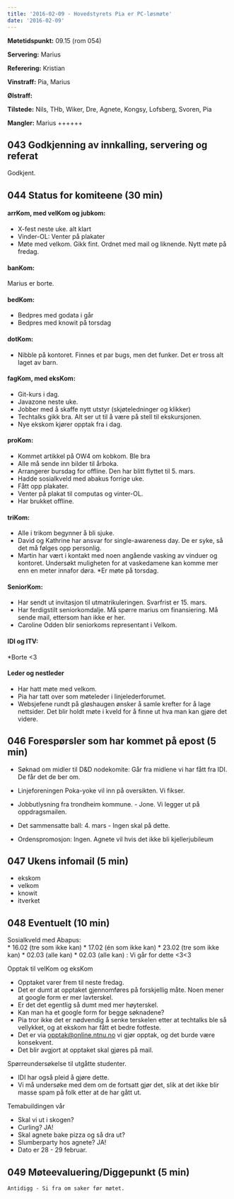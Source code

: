 ```yaml
---
title: '2016-02-09 - Hovedstyrets Pia er PC-løsmøte'
date: '2016-02-09'
---
```


**Møtetidspunkt:** 09.15 (rom 054)

**Servering:** Marius

**Referering:** Kristian

**Vinstraff:** Pia, Marius

**Ølstraff:**

**Tilstede:** Nils, THb, Wiker, Dre, Agnete, Kongsy, Lofsberg, Svoren, Pia

**Mangler:** Marius
             ++++++

## 043 Godkjenning av innkalling, servering og referat 

Godkjent.


## 044 Status for komiteene (30 min)

#### arrKom, med velKom og jubkom:  

* X-fest neste uke. alt klart
* Vinder-OL: Venter på plakater
* Møte med velkom. Gikk fint. Ordnet med mail og liknende. Nytt møte på fredag.


#### banKom:  

Marius er borte.

#### bedKom:
* Bedpres med godata i går
* Bedpres med knowit på torsdag

#### dotKom:
* Nibble på kontoret. Finnes et par bugs, men det funker. Det er tross alt laget av barn.


#### fagKom, med eksKom:
* Git-kurs i dag.
* Javazone neste uke.
* Jobber med å skaffe nytt utstyr (skjøteledninger og klikker)
* Techtalks gikk bra. Alt ser ut til å være på stell til ekskursjonen.
* Nye ekskom kjører opptak fra i dag.


#### proKom:  
* Kommet artikkel på OW4 om kobkom. Ble bra
* Alle må sende inn bilder til årboka.
* Arrangerer bursdag for offline. Den har blitt flyttet til 5. mars.
* Hadde sosialkveld med abakus forrige uke.
* Fått opp plakater. 
* Venter på plakat til computas og vinter-OL.
* Har brukket offline.



#### triKom:

* Alle i trikom begynner å bli sjuke.
* David og Kathrine har ansvar for single-awareness day. De er syke, så det må følges opp personlig.
* Martin har vært i kontakt med noen angående vasking av vinduer og kontoret. Undersøkt muligheten for at vaskedamene kan komme mer enn en meter innafor døra.
*Er møte på torsdag.



#### SeniorKom: 
* Har sendt ut invitasjon til utmatrikuleringen. Svarfrist er 15. mars.
* Har ferdigstilt seniorkomdalje. Må spørre marius om finansiering. Må sende mail, ettersom han ikke er her.
* Caroline Odden blir seniorkoms representant i Velkom.


#### IDI og ITV:
*Borte <3

#### Leder og nestleder  

* Har hatt møte med velkom.
* Pia har tatt over som møteleder i linjelederforumet.
* Websjefene rundt på gløshaugen ønsker å samle krefter for å lage nettsider. Det blir holdt møte i kveld for å finne ut hva man kan gjøre det videre.

## 046 Forespørsler som har kommet på epost (5 min)  
* Søknad om midler til D&D nodekomite: Går fra midlene vi har fått fra IDI. De får det de ber om.

* Linjeforeningen Poka-yoke vil inn på oversikten. Vi fikser.

* Jobbutlysning fra trondheim kommune. - Jone. Vi legger ut på oppdragsmailen.

* Det sammensatte ball: 4. mars - Ingen skal på dette.

* Ordenspromosjon: Ingen. Agnete vil hvis det ikke bli kjellerjubileum

## 047 Ukens infomail (5 min)
* ekskom
* velkom
* knowit
* itverket

## 048 Eventuelt (10 min)  

Sosialkveld med Abapus:  
    * 16.02 (tre som ikke kan)
    * 17.02 (én som ikke kan)
    * 23.02 (tre som ikke kan)
    * 02.03 (alle kan)
    * 02.03 (alle kan) : Vi går for dette <3<3


Opptak til velKom og eksKom

* Opptaket varer frem til neste fredag.
* Det er dumt at opptaket gjennomføres på forskjellig måte. Noen mener at google form er mer lavterskel. 
* Er det det egentlig så dumt med mer høyterskel. 
* Kan man ha et google form for begge søknadene?
* Pia tror ikke det er nødvendig å senke terskelen etter at techtalks ble så vellykket, og at ekskom har fått et bedre fotfeste.
* Det er via opptak@online.ntnu.no vi gjør opptak, og det burde være konsekvent.
* Det blir avgjort at opptaket skal gjøres på mail.  

Spørreundersøkelse til utgåtte studenter.  

* IDI har også pleid å gjøre dette.
* Vi må undersøke med dem om de fortsatt gjør det, slik at det ikke blir masse spam på folk etter at de har gått ut.

Temabuildingen vår  

* Skal vi ut i skogen?
* Curling? JA!
* Skal agnete bake pizza og så dra ut?
* Slumberparty hos agnete? JA!
* Dato er 28 - 29 februar.

## 049 Møteevaluering/Diggepunkt (5 min)
	Antidigg - Si fra om saker før møtet.
